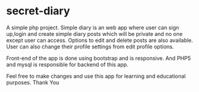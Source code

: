 # secret-diary

A simple php project. Simple diary is an web app where user can sign up,login and create simple diary posts which will be private and no one except user can access. Options to edit and delete posts are also available. User can also change their profile settings from edit profile options. 

Front-end of the app is done using bootstrap and is responsive. And PHP5 and mysql is responsible for backend of this app.

Feel free to make changes and use this app for learning and educational purposes. 
Thank You
